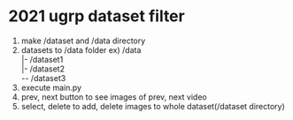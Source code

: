 # 2021 ugrp dataset filter
1. make /dataset and /data directory
2. datasets to /data folder
    ex)
      /data  
      |- /dataset1  
      |- /dataset2  
      -- /dataset3  
3. execute main.py
4. prev, next button to see images of prev, next video
5. select, delete to add, delete images to whole dataset(/dataset directory)
